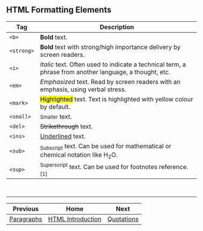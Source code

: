 ## HTML Formatting Elements
| Tag | Description |
| --- | --- |
| `<b>` | **Bold** text. |
| `<strong>` | **Bold** text with strong/high importance delivery by screen readers. |
| `<i>` | *Italic* text. Often used to indicate a technical term, a phrase from another language, a thought, etc. |
| `<em>` | *Emphasized* text. Read by screen readers with an emphasis, using verbal stress. |
| `<mark>` | <mark>Highlighted</mark> text. Text is highlighted with yellow colour by default. |
| `<small>` | <small>Smaller</small> text. |
| `<del>` | <del>Strikethrough</del> text. |
| `<ins>` | <ins>Underlined</ins> text. |
| `<sub>` | <sub>Subscript</sub> text. Can be used for mathematical or chemical notation like H<sub>2</sub>O. |
| `<sup>` | <sup>Superscript</sup> text. Can be used for footnotes reference. <sup>[1]</sup> |

<br />
<hr />

| Previous | Home | Next |
| :---: | :---: | :---: |
| [Paragraphs](03-paragraphs.md) | [HTML Introduction](01-introduction.md) | [Quotations](05-quotations.md) |